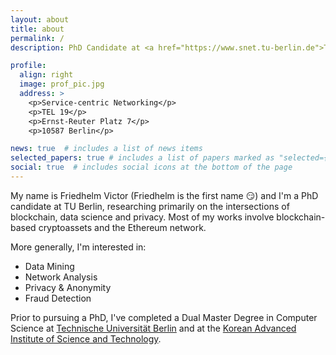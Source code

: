 ```yaml
---
layout: about
title: about
permalink: /
description: PhD Candidate at <a href="https://www.snet.tu-berlin.de">TU Berlin - Service-centric Networking</a>.

profile:
  align: right
  image: prof_pic.jpg
  address: >
    <p>Service-centric Networking</p>
    <p>TEL 19</p>
    <p>Ernst-Reuter Platz 7</p>
    <p>10587 Berlin</p>

news: true  # includes a list of news items
selected_papers: true # includes a list of papers marked as "selected={true}"
social: true  # includes social icons at the bottom of the page
---
```


My name is Friedhelm Victor (Friedhelm is the first name :smirk:) and I'm a PhD candidate at TU Berlin, researching primarily on the intersections of blockchain, data science and privacy. Most of my works involve blockchain-based cryptoassets and the Ethereum network.

More generally, I'm interested in:
- Data Mining
- Network Analysis
- Privacy & Anonymity
- Fraud Detection

Prior to pursuing a PhD, I've completed a Dual Master Degree in Computer Science at [Technische Universität Berlin](https://www.tu.berlin/) and at the [Korean Advanced Institute of Science and Technology](https://www.kaist.ac.kr/en/).
